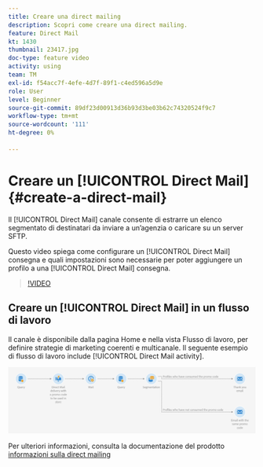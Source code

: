 ```yaml
---
title: Creare una direct mailing
description: Scopri come creare una direct mailing.
feature: Direct Mail
kt: 1430
thumbnail: 23417.jpg
doc-type: feature video
activity: using
team: TM
exl-id: f54acc7f-4efe-4d7f-89f1-c4ed596a5d9e
role: User
level: Beginner
source-git-commit: 89df23d00913d36b93d3be03b62c74320524f9c7
workflow-type: tm+mt
source-wordcount: '111'
ht-degree: 0%

---
```


# Creare un [!UICONTROL Direct Mail] {#create-a-direct-mail}

Il [!UICONTROL Direct Mail] canale consente di estrarre un elenco segmentato di destinatari da inviare a un’agenzia o caricare su un server SFTP.

Questo video spiega come configurare un [!UICONTROL Direct Mail] consegna e quali impostazioni sono necessarie per poter aggiungere un profilo a una [!UICONTROL Direct Mail] consegna.

>[!VIDEO](https://video.tv.adobe.com/v/23417?quality=12&learn=on)

## Creare un [!UICONTROL Direct Mail] in un flusso di lavoro

Il canale è disponibile dalla pagina Home e nella vista Flusso di lavoro, per definire strategie di marketing coerenti e multicanale. Il seguente esempio di flusso di lavoro include [!UICONTROL Direct Mail activity].

![Immagine flusso di lavoro](/help/assets/direct_mail_examplewf.png)

Per ulteriori informazioni, consulta la documentazione del prodotto [informazioni sulla direct mailing](https://experienceleague.adobe.com/docs/campaign-standard/using/communication-channels/direct-mail/about-direct-mail.html)
